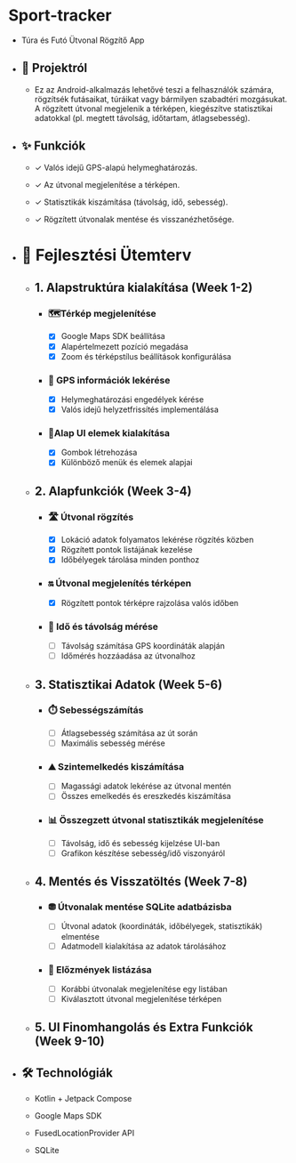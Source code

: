 # Sport-tracker
  - Túra és Futó Ütvonal Rögzítő App

  - ## 📌 Projektról

       - Ez az Android-alkalmazás lehetővé teszi a felhasználók számára, rögzítsék futásaikat, túráikat vagy bármilyen szabadtéri mozgásukat. A rögzített útvonal megjelenik a térképen, kiegészítve statisztikai adatokkal (pl. megtett távolság, időtartam, átlagsebesség).

  - ## ✨ Funkciók 

       - ✓ Valós idejű GPS-alapú helymeghatározás.
      
       - ✓ Az útvonal megjelenítése a térképen.
      
       - ✓ Statisztikák kiszámítása (távolság, idő, sebesség).
      
       - ✓ Rögzített útvonalak mentése és visszanézhetősége.


  - # 📅 Fejlesztési Ütemterv

      - ## 1. Alapstruktúra kialakítása (Week 1-2)
           - ### 🗺️Térkép megjelenítése
              - [X] Google Maps SDK beállítása
              - [X] Alapértelmezett pozíció megadása
              - [X] Zoom és térképstílus beállítások konfigurálása
           - ### 📍 GPS információk lekérése
              - [X] Helymeghatározási engedélyek kérése
              - [X] Valós idejű helyzetfrissítés implementálása
           - ### 💅Alap UI elemek kialakítása
              - [X] Gombok létrehozása
              - [X] Különböző menük és elemek alapjai
     
      - ## 2. Alapfunkciók (Week 3-4)
           - ### 🛣️ Útvonal rögzítés
              - [X] Lokáció adatok folyamatos lekérése rögzítés közben
              - [X] Rögzített pontok listájának kezelése
              - [X] Időbélyegek tárolása minden ponthoz
           - ### 🔛 Útvonal megjelenítés térképen
              - [X] Rögzített pontok térképre rajzolása valós időben
           - ### 📏 Idő és távolság mérése
              - [ ] Távolság számítása GPS koordináták alapján
              - [ ] Időmérés hozzáadása az útvonalhoz
    
      - ## 3. Statisztikai Adatok (Week 5-6)
           - ### ⏱️ Sebességszámítás
              - [ ] Átlagsebesség számítása az út során
              - [ ] Maximális sebesség mérése
           - ### ⛰️ Szintemelkedés kiszámítása
              - [ ] Magassági adatok lekérése az útvonal mentén
              - [ ] Összes emelkedés és ereszkedés kiszámítása
           - ### 📊 Összegzett útvonal statisztikák megjelenítése
              - [ ] Távolság, idő és sebesség kijelzése UI-ban
              - [ ] Grafikon készítése sebesség/idő viszonyáról
    
      - ## 4. Mentés és Visszatöltés (Week 7-8)
           - ### ⛃ Útvonalak mentése SQLite adatbázisba
              - [ ] Útvonal adatok (koordináták, időbélyegek, statisztikák) elmentése
              - [ ] Adatmodell kialakítása az adatok tárolásához
           - ### 💾 Előzmények listázása
              - [ ] Korábbi útvonalak megjelenítése egy listában
              - [ ] Kiválasztott útvonal megjelenítése térképen
    
      - ## 5. UI Finomhangolás és Extra Funkciók (Week 9-10)


  - ## 🛠️ Technológiák
    
       - Kotlin + Jetpack Compose
    
       - Google Maps SDK
    
       - FusedLocationProvider API
    
       - SQLite
